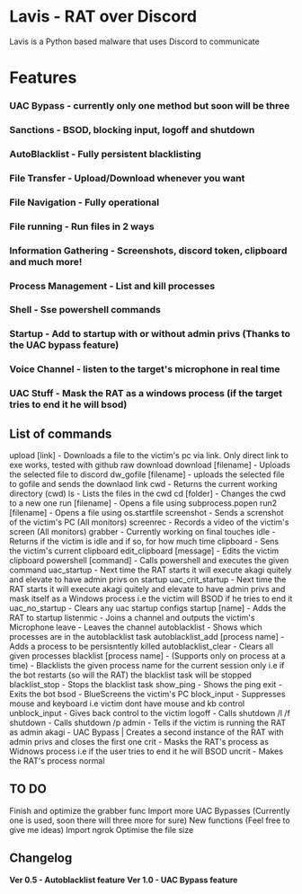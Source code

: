 # Lavis - RAT over Discord

Lavis is a Python based malware that uses Discord to communicate

# Features

### UAC Bypass - currently only one method but soon will be three

### Sanctions - BSOD, blocking input, logoff and shutdown

### AutoBlacklist - Fully persistent blacklisting

### File Transfer - Upload/Download whenever you want

### File Navigation - Fully operational

### File running - Run files in 2 ways

### Information Gathering - Screenshots, discord token, clipboard and much more!

### Process Management - List and kill processes

### Shell - Sse powershell commands

### Startup - Add to startup with or without admin privs (Thanks to the UAC bypass feature)

### Voice Channel - listen to the target's microphone in real time

### UAC Stuff - Mask the RAT as a windows process (if the target tries to end it he will bsod)

## List of commands
upload [link] - Downloads a file to the victim's pc via link. Only direct link to exe works, tested with github raw download
download [filename] - Uploads the selected file to discord
dw_gofile [filename] - uploads the selected file to gofile and sends the downlaod link
cwd - Returns the current working directory (cwd)
ls - Lists the files in the cwd
cd [folder] - Changes the cwd to a new one
run [filename] - Opens a file using subprocess.popen
run2 [filename] - Opens a file using os.startfile
screenshot - Sends a screnshot of the victim's PC (All monitors)
screenrec - Records a video of the victim's screen (All monitors)
grabber - Currently working on final touches
idle - Returns if the victim is idle and if so, for how much time
clipboard - Sens the victim's current clipboard
edit_clipboard [message] - Edits the victim clipboard
powershell [command] - Calls powershell and executes the given command
uac_startup - Next time the RAT starts it will execute akagi quitely and elevate to have admin privs on startup
uac_crit_startup - Next time the RAT starts it will execute akagi quitely and elevate to have admin privs and mask itself as a Windows process i.e the victim will BSOD if he tries to end it
uac_no_startup - Clears any uac startup configs
startup [name] - Adds the RAT to startup
listenmic - Joins a channel and outputs the victim's Microphone
leave - Leaves the channel
autoblacklist - Shows which processes are in the autoblacklist task
autoblacklist_add [process name] - Adds a process to be persisntently killed
autoblacklist_clear - Clears all given processes
blacklist [process name] - (Supports only on process at a time) - Blacklists the given process name for the current session only i.e if the bot restarts (so will the RAT) the blacklist task will be stopped
blacklist_stop - Stops the blacklist task
show_ping - Shows the ping
exit - Exits the bot
bsod - BlueScreens the victim's PC
block_input - Suppresses mouse and keyboard i.e victim dont have mouse and kb control
unblock_input - Gives back control to the victim
logoff - Calls shutdown /l /f
shutdown - Calls shutdown /p
admin - Tells if the victim is running the RAT as admin
akagi - UAC Bypass | Creates a second instance of the RAT with admin privs and closes the first one
crit - Masks the RAT's process as Widnows process i.e if the user tries to end it he will BSOD
uncrit - Makes the RAT's process normal

## TO DO
Finish and optimize the grabber func
Import more UAC Bypasses (Currently one is used, soon there will three more for sure)
New functions (Feel free to give me ideas)
Import ngrok
Optimise the file size 

## Changelog
**Ver 0.5 - Autoblacklist feature**
**Ver 1.0 - UAC Bypass feature**
